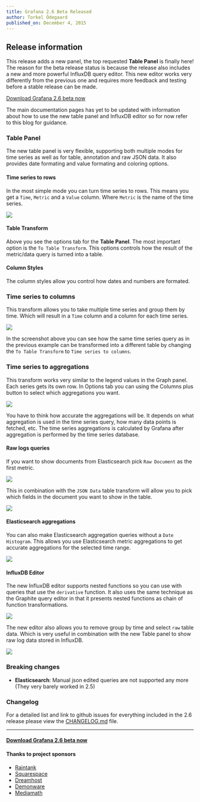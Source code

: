 ```yaml
---
title: Grafana 2.6 Beta Released
author: Torkel Ödegaard
published_on: December 4, 2015
---
```


## Release information

This release adds a new panel, the top requested **Table Panel**
is finally here! The reason for the beta release status is because the release also
includes a new and more powerful InfluxDB query editor.  This new editor works very
differently from the previous one and requires more feedback and testing
before a stable release can be made.

<div class="text-center">
  <a class="button secondary radius" href="/download">Download Grafana 2.6 beta now</a>
</div>

The main documentation pages has yet to be updated with information about how to use
the new table panel and InfluxDB editor so for now refer to this blog for guidance.

### Table Panel

The new table panel is very flexible, supporting both multiple modes for time series as well as for
table, annotation and raw JSON data. It also provides date formating and value formating and coloring options.

#### Time series to rows

In the most simple mode you can turn time series to rows. This means you get a `Time`, `Metric` and a `Value` column.
Where `Metric` is the name of the time series.

<img src="/assets/img/blog/v2.6/table_ts_to_rows.png">

#### Table Transform
Above you see the options tab for the **Table Panel**. The most important option is the `To Table Transform`.
This options controls how the result of the metric/data query is turned into a table.

#### Column Styles
The column styles allow you control how dates and numbers are formated.

### Time series to columns
This transform allows you to take multiple time series and group them by time. Which will result in a `Time` column
and a column for each time series.

<img src="/assets/img/blog/v2.6/table_ts_to_columns.png">

In the screenshot above you can see how the same time series query as in the previous example can be transformed into
a different table by changing the `To Table Transform` to  `Time series to columns`.

### Time series to aggregations
This transform works very similar to the legend values in the Graph panel. Each series gets its own row. In Options
tab you can using the Columns plus button to select which aggregations you want.

<img src="/assets/img/blog/v2.6/table_ts_to_aggregations.png">

You have to think how accurate the aggregations will be. It depends on what aggregation is used in the time series query,
how many data points is fetched, etc. The time series aggregations is calculated by Grafana after aggregation is performed
by the time series database.

#### Raw logs queries

If you want to show documents from Elasticsearch pick `Raw Document` as the first metric.

<img src="/assets/img/blog/v2.6/elastic_raw_doc.png">

This in combination with the `JSON Data` table transform will allow you to pick which fields in the document
you want to show in the table.

<img src="/assets/img/blog/v2.6/table_json_data.png">

#### Elasticsearch aggregations

You can also make Elasticsearch aggregation queries without a `Date Histogram`. This allows you
use Elasticsearch metric aggregations to get accurate aggregations for the selected time range.

<img src="/assets/img/blog/v2.6/elastic_aggregations.png">

#### InfluxDB Editor
The new InfluxDB editor supports nested functions so you can use with queries that use the `derivative` function.
It also uses the same technique as the Graphite query editor in that it presents nested functions as chain of function
transformations.

<img src="/assets/img/blog/v2.6/influxdb_editor_v3.gif">

The new editor also allows you to remove group by time and select `raw` table data. Which is very useful
in combination with the new Table panel to show raw log data stored in InfluxDB.

<img src="/assets/img/blog/v2.6/table_influxdb_logs.png">

### Breaking changes
* **Elasticsearch**: Manual json edited queries are not supported any more (They very barely worked in 2.5)

### Changelog
For a detailed list and link to github issues for everything included in the 2.6 release please
view the [CHANGELOG.md](https://github.com/grafana/grafana/blob/master/CHANGELOG.md) file.

- - -

#### <a href="http://grafana.org/download">Download Grafana 2.6 beta now</a>

#### Thanks to project sponsors
* [Raintank](http://raintank.io)
* [Squarespace](http://www.squarespace.com)
* [Dreamhost](http://www.dreamhost.com)
* [Demonware](http://www.demonware.net)
* [Mediamath](https://developer.mediamath.com/OpenSource)


